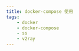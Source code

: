 ```yaml
---
title: docker-compose 使用
tags: 
    - docker
    - docker-compose
    - ss
    - v2ray
---
```


<!--more-->

